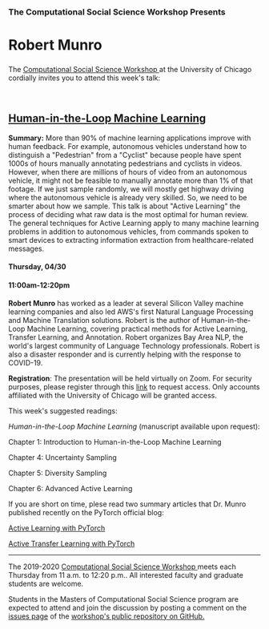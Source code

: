 <h3 class=pfblock-header> The Computational Social Science Workshop Presents </h3>

<h1 class=pfblock-header3> Robert Munro</h1>
<h3 class=pfblock-header3>  </h3>
<h3 class=pfblock-header3>  </h3>



<p class=pfblock-header3>The <a href="https://macss.uchicago.edu/content/computation-workshop"> Computational Social Science Workshop </a> at the University of Chicago cordially invites you to attend this week's talk:</p>



<br>

<div class=pfblock-header3>
<h2 class=pfblock-header>
  <a href=https://github.com/uchicago-computation-workshop/Spring2020/tree/master/04-30_Munro> Human-in-the-Loop Machine Learning </a>
</h2>
</div>



<p class=footertext2>

**Summary:** More than 90% of machine learning applications improve with human feedback. For example, autonomous vehicles understand how to distinguish a "Pedestrian" from a "Cyclist" because people have spent 1000s of hours manually annotating pedestrians and cyclists in videos. However, when there are millions of hours of video from an autonomous vehicle, it might not be feasible to manually annotate more than 1% of that footage. If we just sample randomly, we will mostly get highway driving where the autonomous vehicle is already very skilled. So, we need to be smarter about how we sample. This talk is about "Active Learning" the process of deciding what raw data is the most optimal for human review. The general techniques for Active Learning apply to many machine learning problems in addition to autonomous vehicles, from commands spoken to smart devices to extracting information extraction from healthcare-related messages.

</p>

<h4 class=pfblock-header3> Thursday, 04/30 </h4>
<h4 class=pfblock-header3> 11:00am-12:20pm </h4>

<p class=footertext2>

**Robert Munro** has worked as a leader at several Silicon Valley machine learning companies and also led AWS's first Natural Language Processing and Machine Translation solutions. Robert is the author of Human-in-the-Loop Machine Learning, covering practical methods for Active Learning, Transfer Learning, and Annotation. Robert organizes Bay Area NLP, the world's largest community of Language Technology professionals. Robert is also a disaster responder and is currently helping with the response to COVID-19.

</p>

**Registration**: The presentation will be held virtually on Zoom. For security purposes, please register through this [link](https://uchicago.zoom.us/meeting/register/tJIlc--gpzgtE9XfctGP_TeIVM5DFYcerXhE) to request access. Only accounts affiliated with the University of Chicago will be granted access.



This week's suggested readings:

<i>Human-in-the-Loop Machine Learning</i>   (manuscript available upon request):

Chapter 1: Introduction to Human-in-the-Loop Machine Learning

Chapter 4: Uncertainty Sampling

Chapter 5: Diversity Sampling 

Chapter 6: Advanced Active Learning 

If you are short on time, plese read two summary articles that Dr. Munro published recently on the PyTorch official blog:

[Active Learning with PyTorch](https://medium.com/pytorch/https-medium-com-robert-munro-active-learning-with-pytorch-2f3ee8ebec)

[Active Transfer Learning with PyTorch](https://medium.com/pytorch/active-transfer-learning-with-pytorch-71ed889f08c1)

---

<p class=footertext> The 2019-2020 <a href="https://macss.uchicago.edu/content/computation-workshop"> Computational Social Science Workshop </a> meets each Thursday from 11 a.m. to 12:20 p.m.. All interested faculty and graduate students are welcome.</p>



<p class=footertext>Students in the Masters of Computational Social Science program are expected to attend and join the discussion by posting a comment on the <a href=https://github.com/uchicago-computation-workshop/Spring2020/issues/2>issues page</a> of the <a href=https://github.com/uchicago-computation-workshop/Spring2020/tree/master/04-30_Munro>workshop's public repository on GitHub.</a></p>
